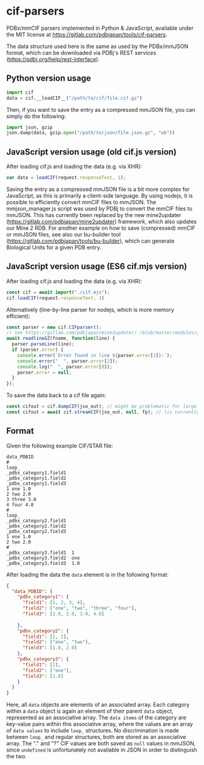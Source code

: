 # cif-parsers

PDBx/mmCIF parsers implemented in Python & JavaScript, available under the MIT license at https://gitlab.com/pdbjapan/tools/cif-parsers.

The data structure used here is the same as used by the PDBx/mmJSON format, which can be downloaded via PDBj's REST services (https://pdbj.org/help/rest-interface).

Python version usage
--------
```python
import cif
data = cif.__loadCIF__("/path/to/cif/file.cif.gz")
```
Then, if you want to save the entry as a compressed mmJSON file, you can simply do the following:
```python
import json, gzip
json.dump(data, gzip.open("/path/to/json/file.json.gz", "wb"))
```

JavaScript version usage (old cif.js version)
--------
After loading cif.js and loading the data (e.g. via XHR):
```javascript
var data = loadCIF(request.responseText, 1);
```

Saving the entry as a compressed mmJSON file is a bit more complex for JavaScript, as this is primarily a client-side language.
By using nodejs, it is possible to efficiently convert mmCIF files to mmJSON. The mmjson_manager.js script was used by PDBj to convert
the mmCIF files to mmJSON. This has currently been replaced by the new mine2updater (https://gitlab.com/pdbjapan/mine2updater) framework, which also updates our Mine 2 RDB.
For another example on how to save (compressed) mmCIF or mmJSON files, see also our bu-builder tool (https://gitlab.com/pdbjapan/tools/bu-builder), which can generate Biological Units for a given PDB entry.

JavaScript version usage (ES6 cif.mjs version)
--------
After loading cif.js and loading the data (e.g. via XHR):
```javascript
const cif = await import("./cif.mjs");
cif.loadCIF(request.responseText, 1)
```

Alternatively (line-by-line parser for nodejs, which is more memory efficient):
```javascript
const parser = new cif.CIFparser();
// see https://gitlab.com/pdbjapan/mine2updater/-/blob/master/modules/general.js or https://gitlab.com/pdbjapan/tools/bu-builder/-/blob/main/general.mjs for an implementation of readlineGZ
await readlineGZ(fname, function(line) {
  parser.parseLine(line);
  if (parser.error) {
    console.error(`Error found in line ${parser.error[1]}:`);
    console.error("  ", parser.error[2]);
    console.log("  ", parser.error[0]);
    parser.error = null;
  }
});
```

To save the data back to a cif file again:
```javascript
const cifout = cif.dumpCIF(jso_out); // might be problematic for large files (as the whole file is buffered in memory)
const cifout = await cif.streamCIF(jso_out, null, fp); // (is currently only supported by nodejs, as fp is a streamable writable object)
```

Format
--------

Given the following example CIF/STAR file:
```
data_PDBID
#
loop_
_pdbx_category1.field1
_pdbx_category1.field2
_pdbx_category1.field3
1 one 1.0
2 two 2.0
3 three 3.0
4 four 4.0
#
loop_
_pdbx_category2.field1
_pdbx_category2.field2
_pdbx_category2.field3
1 one 1.0
2 two 2.0
#
_pdbx_category3.field1  1
_pdbx_category3.field2  one
_pdbx_category3.field3  1.0
```

After loading the data the `data` element is in the following format:
```json
{
  "data_PDBID": {
    "pdbx_category1": {
      "field1": [1, 2, 3, 4],
      "field2": ["one", "two", "three", "four"],
      "field3": [1.0, 2.0, 3.0, 4.0]
      
    },
    "pdbx_category2": {
      "field1": [1, 2],
      "field2": ["one", "two"],
      "field3": [1.0, 2.0]
    },
    "pdbx_category3": {
      "field1": [1],
      "field2": ["one"],
      "field3": [1.0]
    }
  }
}
```


Here, all `data` objects are elements of an associated array. Each category within a `data` object is again an element of their parent `data` object, represented as an associative array. The `data items` of the category are key-value pairs within this associative array, where the values are an array of `data values` to include `loop_` structures. No discrimination is made between `loop_` and regular structures, both are stored as an associative array. The "." and "?" CIF values are both saved as `null` values in mmJSON, since `undefined` is unfortunately not available in JSON in order to distinguish the two.
